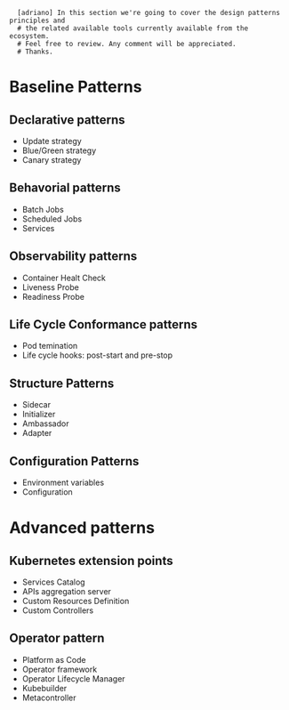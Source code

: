 
      [adriano] In this section we're going to cover the design patterns principles and
      # the related available tools currently available from the ecosystem.
      # Feel free to review. Any comment will be appreciated.
      # Thanks.

# Baseline Patterns

## Declarative patterns

- Update strategy
- Blue/Green strategy
- Canary strategy

## Behavorial patterns

- Batch Jobs
- Scheduled Jobs
- Services

## Observability patterns

- Container Healt Check
- Liveness Probe
- Readiness Probe

## Life Cycle Conformance patterns

- Pod temination
- Life cycle hooks: post-start and pre-stop

## Structure Patterns

- Sidecar
- Initializer
- Ambassador
- Adapter

## Configuration Patterns

- Environment variables
- Configuration

# Advanced patterns

## Kubernetes extension points

- Services Catalog
- APIs aggregation server
- Custom Resources Definition
- Custom Controllers

## Operator pattern

- Platform as Code
- Operator framework
- Operator Lifecycle Manager
- Kubebuilder
- Metacontroller
